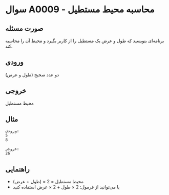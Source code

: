 # سوال A0009 - محاسبه محیط مستطیل

## صورت مسئله
برنامه‌ای بنویسید که طول و عرض یک مستطیل را از کاربر بگیرد و محیط آن را محاسبه کند.

## ورودی
دو عدد صحیح (طول و عرض)

## خروجی
محیط مستطیل

## مثال
```
ورودی:
5
8

خروجی:
26
```

## راهنمایی
- محیط مستطیل = 2 × (طول + عرض)
- یا می‌توانید از فرمول: 2 × طول + 2 × عرض استفاده کنید
